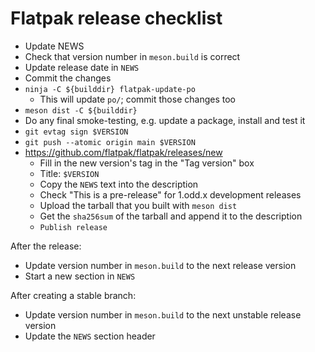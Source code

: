 Flatpak release checklist
=========================

* Update NEWS
* Check that version number in `meson.build` is correct
* Update release date in `NEWS`
* Commit the changes
* `ninja -C ${builddir} flatpak-update-po`
    * This will update `po/`; commit those changes too
* `meson dist -C ${builddir}`
* Do any final smoke-testing, e.g. update a package, install and test it
* `git evtag sign $VERSION`
* `git push --atomic origin main $VERSION`
* https://github.com/flatpak/flatpak/releases/new
    * Fill in the new version's tag in the "Tag version" box
    * Title: `$VERSION`
    * Copy the `NEWS` text into the description
    * Check "This is a pre-release" for 1.odd.x development releases
    * Upload the tarball that you built with `meson dist`
    * Get the `sha256sum` of the tarball and append it to the description
    * `Publish release`

After the release:

* Update version number in `meson.build` to the next release version
* Start a new section in `NEWS`

After creating a stable branch:

* Update version number in `meson.build` to the next unstable release version
* Update the `NEWS` section header
